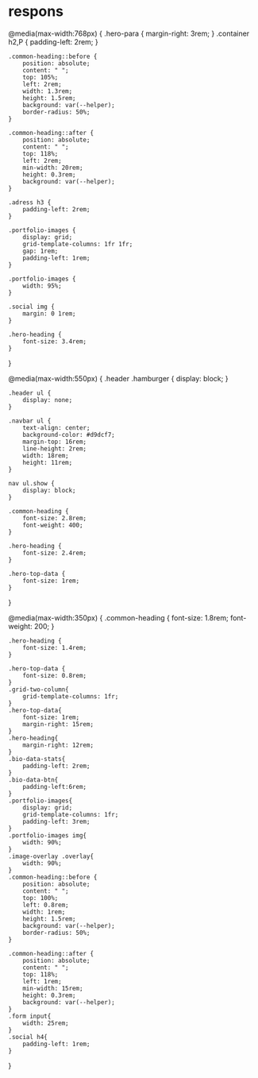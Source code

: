 # respons
 @media(max-width:768px) {
    .hero-para {
        margin-right: 3rem;
    }
    .container h2,P {
        padding-left: 2rem;
    }

    .common-heading::before {
        position: absolute;
        content: " ";
        top: 105%;
        left: 2rem;
        width: 1.3rem;
        height: 1.5rem;
        background: var(--helper);
        border-radius: 50%;
    }

    .common-heading::after {
        position: absolute;
        content: " ";
        top: 118%;
        left: 2rem;
        min-width: 20rem;
        height: 0.3rem;
        background: var(--helper);
    }

    .adress h3 {
        padding-left: 2rem;
    }

    .portfolio-images {
        display: grid;
        grid-template-columns: 1fr 1fr;
        gap: 1rem;
        padding-left: 1rem;
    }

    .portfolio-images {
        width: 95%;
    }

    .social img {
        margin: 0 1rem;
    }

    .hero-heading {
        font-size: 3.4rem;
    }

}






@media(max-width:550px) {
    .header .hamburger {
        display: block;
    }

    .header ul {
        display: none;
    }

    .navbar ul {
        text-align: center;
        background-color: #d9dcf7;
        margin-top: 16rem;
        line-height: 2rem;
        width: 18rem;
        height: 11rem;
    }

    nav ul.show {
        display: block;
    }

    .common-heading {
        font-size: 2.8rem;
        font-weight: 400;
    }

    .hero-heading {
        font-size: 2.4rem;
    }

    .hero-top-data {
        font-size: 1rem;
    }


}

@media(max-width:350px) {
    .common-heading {
        font-size: 1.8rem;
        font-weight: 200;
    }

    .hero-heading {
        font-size: 1.4rem;
    }

    .hero-top-data {
        font-size: 0.8rem;
    }
    .grid-two-column{
        grid-template-columns: 1fr;
    }
    .hero-top-data{
        font-size: 1rem;
        margin-right: 15rem;
    }
    .hero-heading{
        margin-right: 12rem;
    }
    .bio-data-stats{
        padding-left: 2rem;
    }
    .bio-data-btn{
        padding-left:6rem;
    }
    .portfolio-images{
        display: grid;
        grid-template-columns: 1fr;
        padding-left: 3rem;
    }
    .portfolio-images img{
        width: 90%;
    }
    .image-overlay .overlay{
        width: 90%;
    }
    .common-heading::before {
        position: absolute;
        content: " ";
        top: 100%;
        left: 0.8rem;
        width: 1rem;
        height: 1.5rem;
        background: var(--helper);
        border-radius: 50%;
    }

    .common-heading::after {
        position: absolute;
        content: " ";
        top: 118%;
        left: 1rem;
        min-width: 15rem;
        height: 0.3rem;
        background: var(--helper);
    }
    .form input{
        width: 25rem;
    }
    .social h4{
        padding-left: 1rem;
    }
    

    


}
